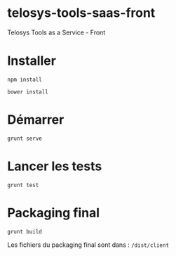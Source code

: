 # telosys-tools-saas-front
Telosys Tools as a Service - Front

# Installer
```npm install```

```bower install```

# Démarrer
```grunt serve```

# Lancer les tests 
```grunt test```

# Packaging final

```grunt build```

Les fichiers du packaging final sont dans : ```/dist/client```
